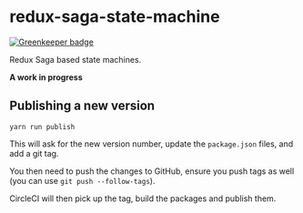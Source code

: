 # redux-saga-state-machine

[![Greenkeeper badge](https://badges.greenkeeper.io/karl/redux-saga-state-machine.svg)](https://greenkeeper.io/)

Redux Saga based state machines.

**A work in progress**

## Publishing a new version

```
yarn run publish
```

This will ask for the new version number, update the `package.json` files, and add a git tag.

You then need to push the changes to GitHub, ensure you push tags as well (you can use `git push --follow-tags`).

CircleCI will then pick up the tag, build the packages and publish them.
